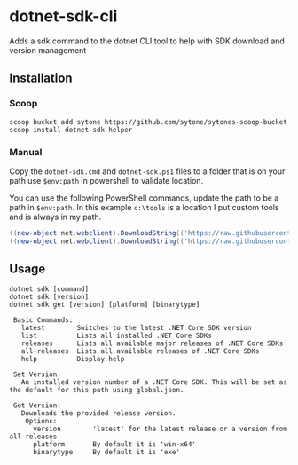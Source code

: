 # dotnet-sdk-cli

Adds a sdk command to the dotnet CLI tool to help with SDK download and version management

## Installation

### Scoop

```pwsh
scoop bucket add sytone https://github.com/sytone/sytones-scoop-bucket
scoop install dotnet-sdk-helper
```

### Manual

Copy the `dotnet-sdk.cmd` and `dotnet-sdk.ps1` files to a folder that is on your path use `$env:path` in powershell to validate location.

You can use the following PowerShell commands, update the path to be a path in `$env:path`. In this example `c:\tools` is a location I put custom tools and is always in my path.

```PowerShell
((new-object net.webclient).DownloadString(('https://raw.githubusercontent.com/sytone/dotnet-sdk-cli/master/dotnet-sdk.cmd?x={0}' -f (Get-Random)))) | Set-Content -Path "c:\tools\dotnet-sdk.cmd"
((new-object net.webclient).DownloadString(('https://raw.githubusercontent.com/sytone/dotnet-sdk-cli/master/dotnet-sdk.ps1?x={0}' -f (Get-Random)))) | Set-Content -Path "c:\tools\dotnet-sdk.ps1"
```

## Usage

``` Text
dotnet sdk [command]
dotnet sdk [version]
dotnet sdk get [version] [platform] [binarytype]

 Basic Commands:
   latest        Switches to the latest .NET Core SDK version
   list          Lists all installed .NET Core SDKs
   releases      Lists all available major releases of .NET Core SDKs
   all-releases  Lists all available releases of .NET Core SDKs
   help          Display help

 Set Version:
   An installed version number of a .NET Core SDK. This will be set as the default for this path using global.json.
 
 Get Version:
   Downloads the provided release version.
    Options:
      version        'latest' for the latest release or a version from all-releases
      platform       By default it is 'win-x64'
      binarytype     By default it is 'exe'
 
 
```
